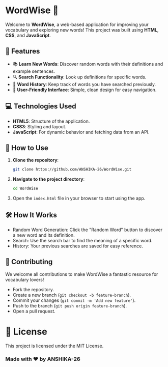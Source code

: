 # WordWise 📝

Welcome to **WordWise**, a web-based application for improving your vocabulary and exploring new words! This project was built using **HTML**, **CSS**, and **JavaScript**.

## 🌟 Features
- 📚 **Learn New Words**: Discover random words with their definitions and example sentences.
- 🔍 **Search Functionality**: Look up definitions for specific words.
- 📖 **Word History**: Keep track of words you have searched previously.
- 📝 **User-Friendly Interface**: Simple, clean design for easy navigation.

## 💻 Technologies Used
- **HTML5**: Structure of the application.
- **CSS3**: Styling and layout.
- **JavaScript**: For dynamic behavior and fetching data from an API.

## 🚀 How to Use
1. **Clone the repository**:
   ```bash
   git clone https://github.com/ANSHIKA-26/WordWise.git
2. **Navigate to the project directory**:
   ```bash
   cd WordWise
3. Open the `index.html` file in your browser to start using the app.

## 🛠️ How It Works
- Random Word Generation: Click the "Random Word" button to discover a new word and its definition.
- Search: Use the search bar to find the meaning of a specific word.
- History: Your previous searches are saved for easy reference.
  
## 🎯 Contributing
We welcome all contributions to make WordWise a fantastic resource for vocabulary lovers!

- Fork the repository.
- Create a new branch (`git checkout -b feature-branch`).
- Commit your changes (`git commit -m 'Add new feature'`).
- Push to the branch (`git push origin feature-branch`).
- Open a pull request.

# 📝 License
This project is licensed under the MIT License.

### Made with ❤️ by ANSHIKA-26


